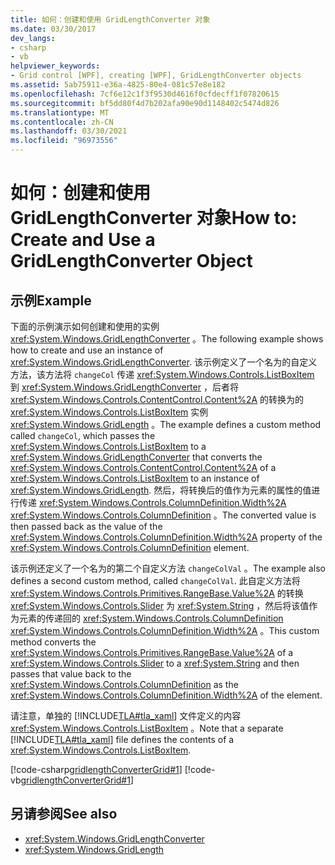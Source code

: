 ```yaml
---
title: 如何：创建和使用 GridLengthConverter 对象
ms.date: 03/30/2017
dev_langs:
- csharp
- vb
helpviewer_keywords:
- Grid control [WPF], creating [WPF], GridLengthConverter objects
ms.assetid: 5ab75911-e36a-4825-80e4-081c57e8e182
ms.openlocfilehash: 7cf6e12c1f3f9530d4616f0cfdecff1f07820615
ms.sourcegitcommit: bf5dd80f4d7b202afa90e90d1148402c5474d826
ms.translationtype: MT
ms.contentlocale: zh-CN
ms.lasthandoff: 03/30/2021
ms.locfileid: "96973556"
---
```

# <a name="how-to-create-and-use-a-gridlengthconverter-object"></a><span data-ttu-id="dee55-102">如何：创建和使用 GridLengthConverter 对象</span><span class="sxs-lookup"><span data-stu-id="dee55-102">How to: Create and Use a GridLengthConverter Object</span></span>
## <a name="example"></a><span data-ttu-id="dee55-103">示例</span><span class="sxs-lookup"><span data-stu-id="dee55-103">Example</span></span>  
 <span data-ttu-id="dee55-104">下面的示例演示如何创建和使用的实例 <xref:System.Windows.GridLengthConverter> 。</span><span class="sxs-lookup"><span data-stu-id="dee55-104">The following example shows how to create and use an instance of <xref:System.Windows.GridLengthConverter>.</span></span> <span data-ttu-id="dee55-105">该示例定义了一个名为的自定义方法，该方法将 `changeCol` 传递 <xref:System.Windows.Controls.ListBoxItem> 到 <xref:System.Windows.GridLengthConverter> ，后者将 <xref:System.Windows.Controls.ContentControl.Content%2A> 的转换为的 <xref:System.Windows.Controls.ListBoxItem> 实例 <xref:System.Windows.GridLength> 。</span><span class="sxs-lookup"><span data-stu-id="dee55-105">The example defines a custom method called `changeCol`, which passes the <xref:System.Windows.Controls.ListBoxItem> to a <xref:System.Windows.GridLengthConverter> that converts the <xref:System.Windows.Controls.ContentControl.Content%2A> of a <xref:System.Windows.Controls.ListBoxItem> to an instance of <xref:System.Windows.GridLength>.</span></span> <span data-ttu-id="dee55-106">然后，将转换后的值作为元素的属性的值进行传递 <xref:System.Windows.Controls.ColumnDefinition.Width%2A> <xref:System.Windows.Controls.ColumnDefinition> 。</span><span class="sxs-lookup"><span data-stu-id="dee55-106">The converted value is then passed back as the value of the <xref:System.Windows.Controls.ColumnDefinition.Width%2A> property of the <xref:System.Windows.Controls.ColumnDefinition> element.</span></span>  
  
 <span data-ttu-id="dee55-107">该示例还定义了一个名为的第二个自定义方法 `changeColVal` 。</span><span class="sxs-lookup"><span data-stu-id="dee55-107">The example also defines a second custom method, called `changeColVal`.</span></span> <span data-ttu-id="dee55-108">此自定义方法将 <xref:System.Windows.Controls.Primitives.RangeBase.Value%2A> 的转换 <xref:System.Windows.Controls.Slider> 为 <xref:System.String> ，然后将该值作为元素的传递回的 <xref:System.Windows.Controls.ColumnDefinition> <xref:System.Windows.Controls.ColumnDefinition.Width%2A> 。</span><span class="sxs-lookup"><span data-stu-id="dee55-108">This custom method converts the <xref:System.Windows.Controls.Primitives.RangeBase.Value%2A> of a <xref:System.Windows.Controls.Slider> to a <xref:System.String> and then passes that value back to the <xref:System.Windows.Controls.ColumnDefinition> as the <xref:System.Windows.Controls.ColumnDefinition.Width%2A> of the element.</span></span>  
  
 <span data-ttu-id="dee55-109">请注意，单独的 [!INCLUDE[TLA#tla_xaml](../../../includes/tlasharptla-xaml-md.md)] 文件定义的内容 <xref:System.Windows.Controls.ListBoxItem> 。</span><span class="sxs-lookup"><span data-stu-id="dee55-109">Note that a separate [!INCLUDE[TLA#tla_xaml](../../../includes/tlasharptla-xaml-md.md)] file defines the contents of a <xref:System.Windows.Controls.ListBoxItem>.</span></span>  
  
 [!code-csharp[gridlengthConverterGrid#1](~/samples/snippets/csharp/VS_Snippets_Wpf/gridlengthConverterGrid/CSharp/Window1.xaml.cs#1)]
 [!code-vb[gridlengthConverterGrid#1](~/samples/snippets/visualbasic/VS_Snippets_Wpf/gridlengthConverterGrid/VisualBasic/Window1.xaml.vb#1)]  
  
## <a name="see-also"></a><span data-ttu-id="dee55-110">另请参阅</span><span class="sxs-lookup"><span data-stu-id="dee55-110">See also</span></span>

- <xref:System.Windows.GridLengthConverter>
- <xref:System.Windows.GridLength>
